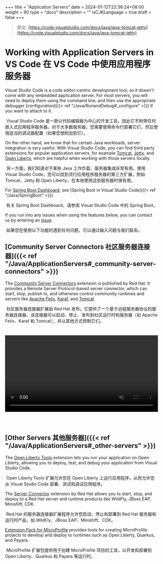 +++
title = "Application Servers"
date = 2024-01-12T22:36:24+08:00
weight = 90
type = "docs"
description = ""
isCJKLanguage = true
draft = false
+++

> 原文: [https://code.visualstudio.com/docs/java/java-tomcat-jetty](https://code.visualstudio.com/docs/java/java-tomcat-jetty)

# Working with Application Servers in VS Code 在 VS Code 中使用应用程序服务器



Visual Studio Code is a code editor-centric development tool, so it doesn't come with any embedded application server. For most servers, you will need to deploy them using the command line, and then use the appropriate debugger [configuration]({{< ref "/Java/RunandDebug#_configure" >}}) if you want to attach to it.

​​​	Visual Studio Code 是一款以代码编辑器为中心的开发工具，因此它不附带任何嵌入式应用程序服务器。对于大多数服务器，您需要使用命令行部署它们，然后使用适当的调试器配置（如果您想附加到它）。

On the other hand, we know that for certain Java workloads, server integration is very useful. With Visual Studio Code, you can find third party extensions for popular application servers, for example [Tomcat](https://tomcat.apache.org/), [Jetty](https://www.eclipse.org/jetty/), and [Open Liberty](https://openliberty.io/), which are helpful when working with those servers locally.

​​​	另一方面，我们知道对于某些 Java 工作负载，服务器集成非常有用。使用 Visual Studio Code，您可以找到流行应用程序服务器的第三方扩展，例如 Tomcat、Jetty 和 Open Liberty，在本地使用这些服务器时很有用。

For [Spring Boot Dashboard](https://marketplace.visualstudio.com/items?itemName=vscjava.vscode-spring-boot-dashboard), see [Spring Boot in Visual Studio Code]({{< ref "/Java/SpringBoot" >}}).

​​​	有关 Spring Boot Dashboard，请参阅 Visual Studio Code 中的 Spring Boot。

If you run into any issues when using the features below, you can contact us by entering an [issue](https://github.com/microsoft/vscode-java-pack/issues).

​​​	如果您在使用以下功能时遇到任何问题，可以通过输入问题与我们联系。

## [Community Server Connectors 社区服务器连接器]({{< ref "/Java/ApplicationServers#_community-server-connectors" >}})

The [Community Server Connectors](https://marketplace.visualstudio.com/items?itemName=redhat.vscode-community-server-connector) extension is published by Red Hat. It provides a Remote Server Protocol-based server connector, which can start, stop, publish to, and otherwise control community runtimes and servers like [Apache Felix](https://felix.apache.org/documentation/index.html), [Karaf](https://karaf.apache.org/), and [Tomcat](https://tomcat.apache.org/).

​​​	社区服务器连接器扩展由 Red Hat 发布。它提供了一个基于远程服务器协议的服务器连接器，该连接器可以启动、停止、发布到社区运行时和服务器（如 Apache Felix、Karaf 和 Tomcat），并以其他方式控制它们。

<video autoplay="" loop="" muted="" playsinline="" controls="" title="Community server connectors" data-immersive-translate-walked="d53be152-cfa7-4668-a286-4b93ad8ff5e7" style="box-sizing: border-box; font-family: &quot;Segoe UI&quot;, &quot;Helvetica Neue&quot;, Helvetica, Arial, sans-serif; display: inline-block; vertical-align: baseline; margin-top: 1.5rem; margin-bottom: 2.5rem; width: 616.662px; max-width: 100%; color: rgb(36, 36, 36); font-size: 16px; font-style: normal; font-variant-ligatures: normal; font-variant-caps: normal; font-weight: 400; letter-spacing: normal; orphans: 2; text-align: start; text-indent: 0px; text-transform: none; widows: 2; word-spacing: 0px; -webkit-text-stroke-width: 0px; white-space: normal; background-color: rgb(255, 255, 255); text-decoration-thickness: initial; text-decoration-style: initial; text-decoration-color: initial;"></video>



## [Other Servers 其他服务器]({{< ref "/Java/ApplicationServers#_other-servers" >}})

The [Open Liberty Tools](https://marketplace.visualstudio.com/items?itemName=Open-Liberty.liberty-dev-vscode-ext) extension lets you run your application on Open Liberty, allowing you to deploy, test, and debug your application from Visual Studio Code.

​​​	Open Liberty Tools 扩展允许您在 Open Liberty 上运行应用程序，从而允许您从 Visual Studio Code 部署、测试和调试应用程序。

The [Server Connector](https://marketplace.visualstudio.com/items?itemName=redhat.vscode-server-connector) extension by Red Hat allows you to start, stop, and deploy to a Red Hat server and runtime products like WildFly, JBoss EAP, Minishift, CDK.

​​​	Red Hat 的服务器连接器扩展程序允许您启动、停止和部署到 Red Hat 服务器和运行时产品，如 WildFly、JBoss EAP、Minishift、CDK。

[Extension Pack for MicroProfile](https://marketplace.visualstudio.com/items?itemName=MicroProfile-Community.vscode-microprofile-pack) provides tools for creating MicroProfile projects to develop and deploy to runtimes such as Open Liberty, Quarkus, and Payara.

​​​	MicroProfile 扩展包提供用于创建 MicroProfile 项目的工具，以开发和部署到 Open Liberty、Quarkus 和 Payara 等运行时。
